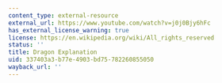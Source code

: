 ```yaml
---
content_type: external-resource
external_url: https://www.youtube.com/watch?v=j0j0Bjy6hFc
has_external_license_warning: true
license: https://en.wikipedia.org/wiki/All_rights_reserved
status: ''
title: Dragon Explanation
uid: 337403a3-b77e-4903-bd75-782260855050
wayback_url: ''
---
```

